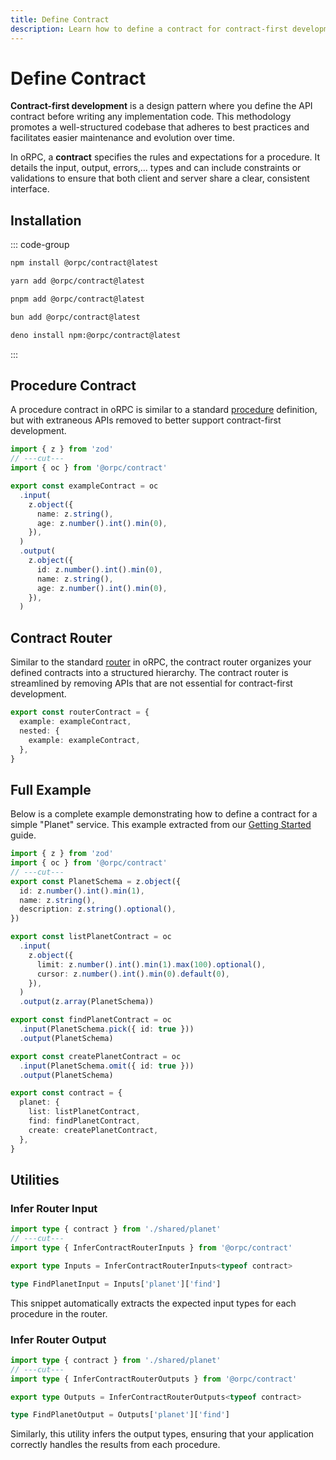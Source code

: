 ```yaml
---
title: Define Contract
description: Learn how to define a contract for contract-first development in oRPC
---
```


# Define Contract

**Contract-first development** is a design pattern where you define the API contract before writing any implementation code. This methodology promotes a well-structured codebase that adheres to best practices and facilitates easier maintenance and evolution over time.

In oRPC, a **contract** specifies the rules and expectations for a procedure. It details the input, output, errors,... types and can include constraints or validations to ensure that both client and server share a clear, consistent interface.

## Installation

::: code-group

```sh [npm]
npm install @orpc/contract@latest
```

```sh [yarn]
yarn add @orpc/contract@latest
```

```sh [pnpm]
pnpm add @orpc/contract@latest
```

```sh [bun]
bun add @orpc/contract@latest
```

```sh [deno]
deno install npm:@orpc/contract@latest
```

:::

## Procedure Contract

A procedure contract in oRPC is similar to a standard [procedure](/docs/procedure) definition, but with extraneous APIs removed to better support contract-first development.

```ts twoslash
import { z } from 'zod'
// ---cut---
import { oc } from '@orpc/contract'

export const exampleContract = oc
  .input(
    z.object({
      name: z.string(),
      age: z.number().int().min(0),
    }),
  )
  .output(
    z.object({
      id: z.number().int().min(0),
      name: z.string(),
      age: z.number().int().min(0),
    }),
  )
```

## Contract Router

Similar to the standard [router](/docs/router) in oRPC, the contract router organizes your defined contracts into a structured hierarchy. The contract router is streamlined by removing APIs that are not essential for contract-first development.

```ts
export const routerContract = {
  example: exampleContract,
  nested: {
    example: exampleContract,
  },
}
```

## Full Example

Below is a complete example demonstrating how to define a contract for a simple "Planet" service. This example extracted from our [Getting Started](/docs/getting-started) guide.

```ts twoslash
import { z } from 'zod'
import { oc } from '@orpc/contract'
// ---cut---
export const PlanetSchema = z.object({
  id: z.number().int().min(1),
  name: z.string(),
  description: z.string().optional(),
})

export const listPlanetContract = oc
  .input(
    z.object({
      limit: z.number().int().min(1).max(100).optional(),
      cursor: z.number().int().min(0).default(0),
    }),
  )
  .output(z.array(PlanetSchema))

export const findPlanetContract = oc
  .input(PlanetSchema.pick({ id: true }))
  .output(PlanetSchema)

export const createPlanetContract = oc
  .input(PlanetSchema.omit({ id: true }))
  .output(PlanetSchema)

export const contract = {
  planet: {
    list: listPlanetContract,
    find: findPlanetContract,
    create: createPlanetContract,
  },
}
```

## Utilities

### Infer Router Input

```ts twoslash
import type { contract } from './shared/planet'
// ---cut---
import type { InferContractRouterInputs } from '@orpc/contract'

export type Inputs = InferContractRouterInputs<typeof contract>

type FindPlanetInput = Inputs['planet']['find']
```

This snippet automatically extracts the expected input types for each procedure in the router.

### Infer Router Output

```ts twoslash
import type { contract } from './shared/planet'
// ---cut---
import type { InferContractRouterOutputs } from '@orpc/contract'

export type Outputs = InferContractRouterOutputs<typeof contract>

type FindPlanetOutput = Outputs['planet']['find']
```

Similarly, this utility infers the output types, ensuring that your application correctly handles the results from each procedure.
